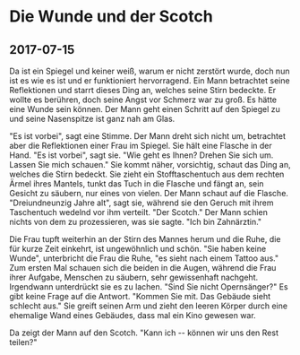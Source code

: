 # Die Wunde und der Scotch
## 2017-07-15

Da ist ein Spiegel und keiner weiß, warum er nicht zerstört wurde, doch nun ist es wie es ist und er funktioniert hervorragend. Ein Mann betrachtet seine Reflektionen und starrt dieses Ding an, welches seine Stirn bedeckte. Er wollte es berühren, doch seine Angst vor Schmerz war zu groß. Es hätte eine Wunde sein können. Der Mann geht einen Schritt auf den Spiegel zu und seine Nasenspitze ist ganz nah am Glas.

"Es ist vorbei", sagt eine Stimme. Der Mann dreht sich nicht um, betrachtet aber die Reflektionen einer Frau im Spiegel. Sie hält eine Flasche in der Hand. "Es ist vorbei", sagt sie. "Wie geht es Ihnen? Drehen Sie sich um. Lassen Sie mich schauen." Sie kommt näher, vorsichtig, schaut das Ding an, welches die Stirn bedeckt. Sie zieht ein Stofftaschentuch aus dem rechten Ärmel ihres Mantels, tunkt das Tuch in die Flasche und fängt an, sein Gesicht zu säubern, nur eines von vielen. Der Mann schaut auf die Flasche. "Dreiundneunzig Jahre alt", sagt sie, während sie den Geruch mit ihrem Taschentuch wedelnd vor ihm verteilt. "Der Scotch." Der Mann schien nichts von dem zu prozessieren, was sie sagte. "Ich bin Zahnärztin."

Die Frau tupft weiterhin an der Stirn des Mannes herum und die Ruhe, die für kurze Zeit einkehrt, ist ungewöhnlich und schön. "Sie haben keine Wunde", unterbricht die Frau die Ruhe, "es sieht nach einem Tattoo aus." Zum ersten Mal schauen sich die beiden in die Augen, während die Frau ihrer Aufgabe, Menschen zu säubern, sehr gewissenhaft nachgeht. Irgendwann unterdrückt sie es zu lachen. "Sind Sie nicht Opernsänger?" Es gibt keine Frage auf die Antwort. "Kommen Sie mit. Das Gebäude sieht schlecht aus." Sie greift seinen Arm und zieht den leeren Körper durch eine ehemalige Wand eines Gebäudes, dass mal ein Kino gewesen war.

Da zeigt der Mann auf den Scotch. "Kann ich -- können wir uns den Rest teilen?"